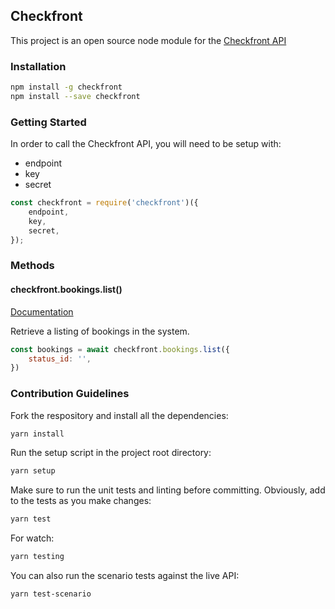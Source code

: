 ## Checkfront

This project is an open source node module for the [Checkfront API](http://api.checkfront.com/)

### Installation

```BASH
npm install -g checkfront
npm install --save checkfront
```

### Getting Started

In order to call the Checkfront API, you will need to be setup with:
* endpoint
* key
* secret

```JavaScript
const checkfront = require('checkfront')({
    endpoint,
    key,
    secret,
});
```

### Methods

#### checkfront.bookings.list()

[Documentation](http://api.checkfront.com/ref/booking.html#booking)

Retrieve a listing of bookings in the system.

```JavaScript
const bookings = await checkfront.bookings.list({
    status_id: '',
})
```

### Contribution Guidelines

Fork the respository and install all the dependencies:

```BASH
yarn install
```

Run the setup script in the project root directory:

```BASH
yarn setup
```

Make sure to run the unit tests and linting before committing. Obviously, add to the tests as you make changes:

```BASH
yarn test
```

For watch:

```BASH
yarn testing
```

You can also run the scenario tests against the live API:

```BASH
yarn test-scenario
```
